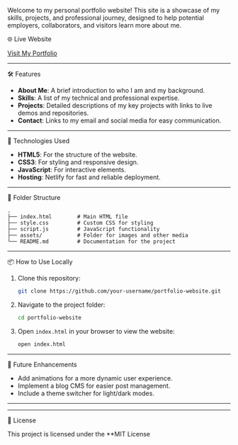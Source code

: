 Welcome to my personal portfolio website! This site is a showcase of my skills, projects, and professional journey, designed to help potential employers, collaborators, and visitors learn more about me.  

 🌐 Live Website  

[Visit My Portfolio](https://aayushsinhaportfolio.netlify.app/)  

---  

 🛠 Features  

- **About Me**: A brief introduction to who I am and my background.  
- **Skills**: A list of my technical and professional expertise.  
- **Projects**: Detailed descriptions of my key projects with links to live demos and repositories.  
- **Contact**: Links to my email and social media for easy communication.  

---  

 🚀 Technologies Used  

- **HTML5**: For the structure of the website.  
- **CSS3**: For styling and responsive design.  
- **JavaScript**: For interactive elements.  
- **Hosting**: Netlify for fast and reliable deployment.  

---  

 📂 Folder Structure  

```
.
├── index.html        # Main HTML file
├── style.css         # Custom CSS for styling
├── script.js         # JavaScript functionality
├── assets/           # Folder for images and other media
└── README.md         # Documentation for the project
```  

---  

📦 How to Use Locally  

1. Clone this repository:  
   ```bash
   git clone https://github.com/your-username/portfolio-website.git
   ```  
2. Navigate to the project folder:  
   ```bash
   cd portfolio-website
   ```  
3. Open `index.html` in your browser to view the website:  
   ```bash
   open index.html
   ```  

---  

 🌟 Future Enhancements  

- Add animations for a more dynamic user experience.  
- Implement a blog CMS for easier post management.  
- Include a theme switcher for light/dark modes.  

---  



---  

 📝 License  

This project is licensed under the **MIT License
